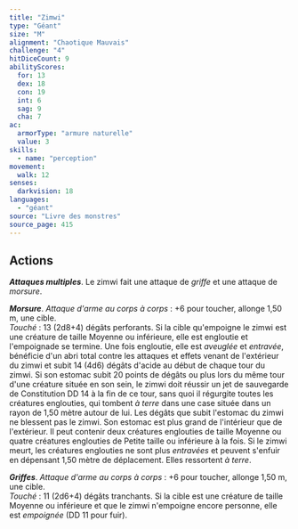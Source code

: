 ```yaml
---
title: "Zimwi"
type: "Géant"
size: "M"
alignment: "Chaotique Mauvais"
challenge: "4"
hitDiceCount: 9
abilityScores:
  for: 13
  dex: 18
  con: 19
  int: 6
  sag: 9
  cha: 7
ac: 
  armorType: "armure naturelle"
  value: 3
skills: 
  - name: "perception"
movement: 
  walk: 12
senses: 
  darkvision: 18
languages: 
  - "géant"
source: "Livre des monstres"
source_page: 415
---
```

## Actions
_**Attaques multiples**_. Le zimwi fait une attaque de _griffe_ et une attaque de _morsure_.

_**Morsure**_. _Attaque d'arme au corps à corps_ : +6 pour toucher, allonge 1,50 m, une cible.  
_Touché_ : 13 (2d8+4) dégâts perforants. Si la cible qu'empoigne le zimwi est une créature de taille Moyenne ou inférieure, elle est engloutie et l'empoignade se termine. Une fois engloutie, elle est _aveuglée_ et _entravée_, bénéficie d'un abri total contre les attaques et effets venant de l'extérieur du zimwi et subit 14 (4d6) dégâts d'acide au début de chaque tour du zimwi. Si son estomac subit 20 points de dégâts ou plus lors du même tour d'une créature située en son sein, le zimwi doit réussir un jet de sauvegarde de Constitution DD 14 à la fin de ce tour, sans quoi il régurgite toutes les créatures englouties, qui tombent _à terre_ dans une case située dans un rayon de 1,50 mètre autour de lui. Les dégâts que subit l'estomac du zimwi ne blessent pas le zimwi. Son estomac est plus grand de l'intérieur que de l'extérieur. Il peut contenir deux créatures englouties de taille Moyenne ou quatre créatures englouties de Petite taille ou inférieure à la fois. Si le zimwi meurt, les créatures englouties ne sont plus _entravées_ et peuvent s'enfuir en dépensant 1,50 mètre de déplacement. Elles ressortent _à terre_.

_**Griffes**_. _Attaque d'arme au corps à corps_ : +6 pour toucher, allonge 1,50 m, une cible.  
_Touché_ : 11 (2d6+4) dégâts tranchants. Si la cible est une créature de taille Moyenne ou inférieure et que le zimwi n'empoigne encore personne, elle est _empoignée_ (DD 11 pour fuir).
